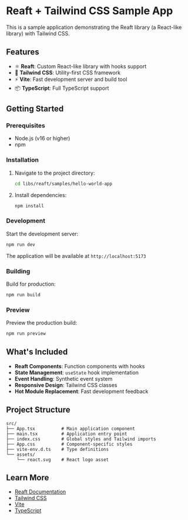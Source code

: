 # Reaft + Tailwind CSS Sample App

This is a sample application demonstrating the Reaft library (a React-like library) with Tailwind CSS.

## Features

- ⚛️ **Reaft**: Custom React-like library with hooks support
- 🎨 **Tailwind CSS**: Utility-first CSS framework
- ⚡ **Vite**: Fast development server and build tool
- 📦 **TypeScript**: Full TypeScript support

## Getting Started

### Prerequisites

- Node.js (v16 or higher)
- npm

### Installation

1. Navigate to the project directory:
   ```bash
   cd libs/reaft/samples/hello-world-app
   ```

2. Install dependencies:
   ```bash
   npm install
   ```

### Development

Start the development server:
```bash
npm run dev
```

The application will be available at `http://localhost:5173`

### Building

Build for production:
```bash
npm run build
```

### Preview

Preview the production build:
```bash
npm run preview
```

## What's Included

- **Reaft Components**: Function components with hooks
- **State Management**: `useState` hook implementation
- **Event Handling**: Synthetic event system
- **Responsive Design**: Tailwind CSS classes
- **Hot Module Replacement**: Fast development feedback

## Project Structure

```
src/
├── App.tsx          # Main application component
├── main.tsx         # Application entry point
├── index.css        # Global styles and Tailwind imports
├── App.css          # Component-specific styles
├── vite-env.d.ts    # Type definitions
└── assets/
    └── react.svg    # React logo asset
```

## Learn More

- [Reaft Documentation](../../README.md)
- [Tailwind CSS](https://tailwindcss.com/)
- [Vite](https://vitejs.dev/)
- [TypeScript](https://www.typescriptlang.org/)